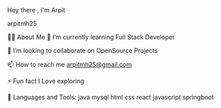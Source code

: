 Hey there , I'm Arpit

arpitmh25



🙋‍♂️ About Me
🌱 I’m currently learning Full Stack Developer

👯 I’m looking to collaborate on OpenSource Projects

📫 How to reach me arpitmh25@gmail.com

⚡ Fun fact I Love exploring

🚀 Languages and Tools:
java  mysql  html  css  react  javascript springboot


